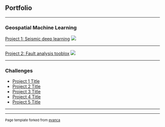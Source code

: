 ## Portfolio

---

### Geospatial Machine Learning

[Project 1: Seismic deep learning](https://github.com/thilowrona/seismic_deep_learning)
<img src="images/dummy_thumbnail.jpg?raw=true"/>

---
[Project 2: Fault analysis tooblox](https://github.com/thilowrona/fatbox)
<img src="images/dummy_thumbnail.jpg?raw=true"/>

---

### Challenges

- [Project 1 Title](http://example.com/)
- [Project 2 Title](http://example.com/)
- [Project 3 Title](http://example.com/)
- [Project 4 Title](http://example.com/)
- [Project 5 Title](http://example.com/)

---




---
<p style="font-size:11px">Page template forked from <a href="https://github.com/evanca/quick-portfolio">evanca</a></p>
<!-- Remove above link if you don't want to attibute -->
